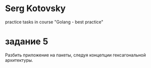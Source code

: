 # Serg Kotovsky
practice tasks in course "Golang - best practice"
# задание 5
Разбить приложение на пакеты, следуя концепции гексагональной архитектуры.

